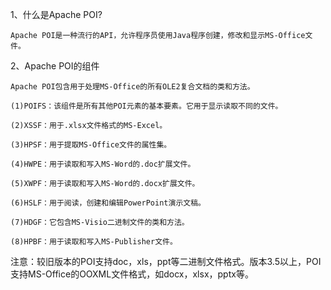 1、什么是Apache POI?

	Apache POI是一种流行的API，允许程序员使用Java程序创建，修改和显示MS-Office文件。

2、Apache POI的组件
	
	Apache POI包含用于处理MS-Office的所有OLE2复合文档的类和方法。
	
	(1)POIFS：该组件是所有其他POI元素的基本要素。它用于显示读取不同的文件。
	
	(2)XSSF：用于.xlsx文件格式的MS-Excel。
	
	(3)HPSF：用于提取MS-Office文件的属性集。
	
	(4)HWPE：用于读取和写入MS-Word的.doc扩展文件。
	
	(5)XWPF：用于读取和写入MS-Word的.docx扩展文件。
	
	(6)HSLF：用于阅读，创建和编辑PowerPoint演示文稿。
	
	(7)HDGF：它包含MS-Visio二进制文件的类和方法。
	
	(8)HPBF：用于读取和写入MS-Publisher文件。
	
注意：较旧版本的POI支持doc，xls，ppt等二进制文件格式。版本3.5以上，POI支持MS-Office的OOXML文件格式，如docx，xl​​sx，pptx等。
